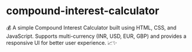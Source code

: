 # compound-interest-calculator
💰 A simple Compound Interest Calculator built using HTML, CSS, and JavaScript. Supports multi-currency (INR, USD, EUR, GBP) and provides a responsive UI for better user experience. 📈✨
